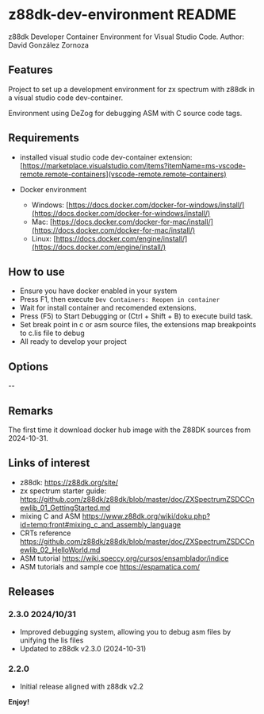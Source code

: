 # z88dk-dev-environment README

z88dk Developer Container Environment for Visual Studio Code.
Author: David González Zornoza

## Features

Project to set up a development environment for zx spectrum with z88dk in a visual studio code dev-container.

Environment using DeZog for debugging ASM with C source code tags.

## Requirements

- installed visual studio code dev-container extension:
  [https://marketplace.visualstudio.com/items?itemName=ms-vscode-remote.remote-containers](vscode-remote.remote-containers)

- Docker environment
  - Windows: [https://docs.docker.com/docker-for-windows/install/](https://docs.docker.com/docker-for-windows/install/)
  - Mac: [https://docs.docker.com/docker-for-mac/install/](https://docs.docker.com/docker-for-mac/install/)
  - Linux: [https://docs.docker.com/engine/install/](https://docs.docker.com/engine/install/)

## How to use

- Ensure you have docker enabled in your system
- Press F1, then execute `Dev Containers: Reopen in container`
- Wait for install container and recomended extensions.
- Press (F5) to Start Debugging or (Ctrl + Shift + B) to execute build task.
- Set break point in c or asm source files, the extensions map breakpoints to c.lis file to debug
- All ready to develop your project

## Options

--

## Remarks

The first time it download docker hub image with the Z88DK sources from 2024-10-31.

## Links of interest

- z88dk: <https://z88dk.org/site/>
- zx spectrum starter guide: <https://github.com/z88dk/z88dk/blob/master/doc/ZXSpectrumZSDCCnewlib_01_GettingStarted.md>
- mixing C and ASM <https://www.z88dk.org/wiki/doku.php?id=temp:front#mixing_c_and_assembly_language>
- CRTs reference <https://github.com/z88dk/z88dk/blob/master/doc/ZXSpectrumZSDCCnewlib_02_HelloWorld.md>
- ASM tutorial <https://wiki.speccy.org/cursos/ensamblador/indice>
- ASM tutorials and sample coe <https://espamatica.com/>

## Releases

### 2.3.0 2024/10/31

- Improved debugging system, allowing you to debug asm files by unifying the lis files
- Updated to z88dk v2.3.0 (2024-10-31)

### 2.2.0

- Initial release aligned with z88dk v2.2

**Enjoy!**
